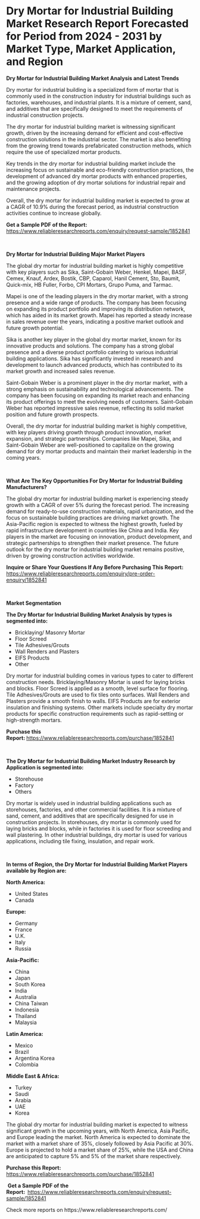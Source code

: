 <p><h1>Dry Mortar for Industrial Building Market Research Report Forecasted for Period from 2024 -  2031 by Market Type, Market Application, and Region</h1></p><p><strong>Dry Mortar for Industrial Building Market Analysis and Latest Trends</strong></p>
<p><p>Dry mortar for industrial building is a specialized form of mortar that is commonly used in the construction industry for industrial buildings such as factories, warehouses, and industrial plants. It is a mixture of cement, sand, and additives that are specifically designed to meet the requirements of industrial construction projects.</p><p>The dry mortar for industrial building market is witnessing significant growth, driven by the increasing demand for efficient and cost-effective construction solutions in the industrial sector. The market is also benefiting from the growing trend towards prefabricated construction methods, which require the use of specialized mortar products.</p><p>Key trends in the dry mortar for industrial building market include the increasing focus on sustainable and eco-friendly construction practices, the development of advanced dry mortar products with enhanced properties, and the growing adoption of dry mortar solutions for industrial repair and maintenance projects.</p><p>Overall, the dry mortar for industrial building market is expected to grow at a CAGR of 10.9% during the forecast period, as industrial construction activities continue to increase globally.</p></p>
<p><strong>Get a Sample PDF of the Report:&nbsp;</strong> <a href="https://www.reliableresearchreports.com/enquiry/request-sample/1852841">https://www.reliableresearchreports.com/enquiry/request-sample/1852841</a></p>
<p>&nbsp;</p>
<p><strong>Dry Mortar for Industrial Building Major Market Players</strong></p>
<p><p>The global dry mortar for industrial building market is highly competitive with key players such as Sika, Saint-Gobain Weber, Henkel, Mapei, BASF, Cemex, Knauf, Ardex, Bostik, CBP, Caparol, Hanil Cement, Sto, Baumit, Quick-mix, HB Fuller, Forbo, CPI Mortars, Grupo Puma, and Tarmac. </p><p>Mapei is one of the leading players in the dry mortar market, with a strong presence and a wide range of products. The company has been focusing on expanding its product portfolio and improving its distribution network, which has aided in its market growth. Mapei has reported a steady increase in sales revenue over the years, indicating a positive market outlook and future growth potential.</p><p>Sika is another key player in the global dry mortar market, known for its innovative products and solutions. The company has a strong global presence and a diverse product portfolio catering to various industrial building applications. Sika has significantly invested in research and development to launch advanced products, which has contributed to its market growth and increased sales revenue.</p><p>Saint-Gobain Weber is a prominent player in the dry mortar market, with a strong emphasis on sustainability and technological advancements. The company has been focusing on expanding its market reach and enhancing its product offerings to meet the evolving needs of customers. Saint-Gobain Weber has reported impressive sales revenue, reflecting its solid market position and future growth prospects.</p><p>Overall, the dry mortar for industrial building market is highly competitive, with key players driving growth through product innovation, market expansion, and strategic partnerships. Companies like Mapei, Sika, and Saint-Gobain Weber are well-positioned to capitalize on the growing demand for dry mortar products and maintain their market leadership in the coming years.</p></p>
<p>&nbsp;</p>
<p><strong>What Are The Key Opportunities For Dry Mortar for Industrial Building Manufacturers?</strong></p>
<p><p>The global dry mortar for industrial building market is experiencing steady growth with a CAGR of over 5% during the forecast period. The increasing demand for ready-to-use construction materials, rapid urbanization, and the focus on sustainable building practices are driving market growth. The Asia-Pacific region is expected to witness the highest growth, fueled by rapid infrastructure development in countries like China and India. Key players in the market are focusing on innovation, product development, and strategic partnerships to strengthen their market presence. The future outlook for the dry mortar for industrial building market remains positive, driven by growing construction activities worldwide.</p></p>
<p><strong>Inquire or Share Your Questions If Any Before Purchasing This Report:</strong> <a href="https://www.reliableresearchreports.com/enquiry/pre-order-enquiry/1852841">https://www.reliableresearchreports.com/enquiry/pre-order-enquiry/1852841</a></p>
<p>&nbsp;</p>
<p><strong>Market Segmentation</strong></p>
<p><strong>The Dry Mortar for Industrial Building Market Analysis by types is segmented into:</strong></p>
<p><ul><li>Bricklaying/ Masonry Mortar</li><li>Floor Screed</li><li>Tile Adhesives/Grouts</li><li>Wall Renders and Plasters</li><li>EIFS Products</li><li>Other</li></ul></p>
<p><p>Dry mortar for industrial building comes in various types to cater to different construction needs. Bricklaying/Masonry Mortar is used for laying bricks and blocks. Floor Screed is applied as a smooth, level surface for flooring. Tile Adhesives/Grouts are used to fix tiles onto surfaces. Wall Renders and Plasters provide a smooth finish to walls. EIFS Products are for exterior insulation and finishing systems. Other markets include specialty dry mortar products for specific construction requirements such as rapid-setting or high-strength mortars.</p></p>
<p><strong>Purchase this Report:&nbsp;</strong><a href="https://www.reliableresearchreports.com/purchase/1852841">https://www.reliableresearchreports.com/purchase/1852841</a></p>
<p>&nbsp;</p>
<p><strong>The Dry Mortar for Industrial Building Market Industry Research by Application is segmented into:</strong></p>
<p><ul><li>Storehouse</li><li>Factory</li><li>Others</li></ul></p>
<p><p>Dry mortar is widely used in industrial building applications such as storehouses, factories, and other commercial facilities. It is a mixture of sand, cement, and additives that are specifically designed for use in construction projects. In storehouses, dry mortar is commonly used for laying bricks and blocks, while in factories it is used for floor screeding and wall plastering. In other industrial buildings, dry mortar is used for various applications, including tile fixing, insulation, and repair work.</p></p>
<p>&nbsp;</p>
<p><strong>In terms of Region, the Dry Mortar for Industrial Building Market Players available by Region are:</strong></p>
<p>
    <p> <strong> North America: </strong>
        <ul>
            <li>United States</li>
            <li>Canada</li>
        </ul>
        </p> 
    <p> <strong> Europe: </strong>
        <ul>
            <li>Germany</li>
            <li>France</li>
            <li>U.K.</li>
            <li>Italy</li>
            <li>Russia</li>
        </ul>
        </p> 
    <p> <strong> Asia-Pacific: </strong>
        <ul>
            <li>China</li>
            <li>Japan</li>
            <li>South Korea</li>
            <li>India</li>
            <li>Australia</li>
            <li>China Taiwan</li>
            <li>Indonesia</li>
            <li>Thailand</li>
            <li>Malaysia</li>
        </ul>
        </p> 
    <p> <strong> Latin America: </strong>
        <ul>
            <li>Mexico</li>
            <li>Brazil</li>
            <li>Argentina Korea</li>
            <li>Colombia</li>
        </ul>
        </p> 
    <p> <strong> Middle East & Africa: </strong>
        <ul>
            <li>Turkey</li>
            <li>Saudi</li>
            <li>Arabia</li>
            <li>UAE</li>
            <li>Korea</li>
        </ul>
    </p>
    </p>
<p><p>The global dry mortar for industrial building market is expected to witness significant growth in the upcoming years, with North America, Asia Pacific, and Europe leading the market. North America is expected to dominate the market with a market share of 35%, closely followed by Asia Pacific at 30%. Europe is projected to hold a market share of 25%, while the USA and China are anticipated to capture 5% and 5% of the market share respectively.</p></p>
<p><strong>Purchase this Report: </strong><a href="https://www.reliableresearchreports.com/purchase/1852841">https://www.reliableresearchreports.com/purchase/1852841</a></p>
<p>&nbsp;<strong>Get a Sample PDF of the Report:&nbsp;&nbsp;</strong><a href="https://www.reliableresearchreports.com/enquiry/request-sample/1852841">https://www.reliableresearchreports.com/enquiry/request-sample/1852841</a></p>
<p><strong></strong></p>
<p>Check more reports on https://www.reliableresearchreports.com/</p>